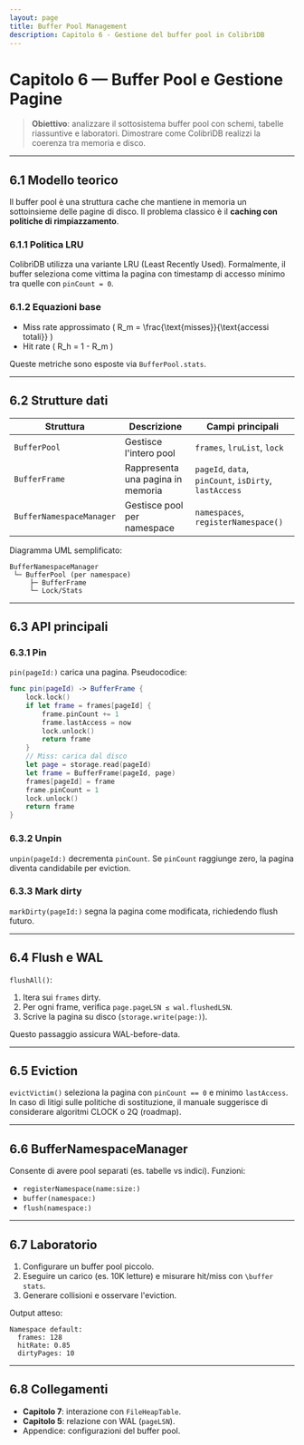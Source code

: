 ```yaml
---
layout: page
title: Buffer Pool Management
description: Capitolo 6 - Gestione del buffer pool in ColibrìDB
---
```


# Capitolo 6 — Buffer Pool e Gestione Pagine

> **Obiettivo**: analizzare il sottosistema buffer pool con schemi, tabelle riassuntive e laboratori. Dimostrare come ColibrìDB realizzi la coerenza tra memoria e disco.

---

## 6.1 Modello teorico

Il buffer pool è una struttura cache che mantiene in memoria un sottoinsieme delle pagine di disco. Il problema classico è il **caching con politiche di rimpiazzamento**.

### 6.1.1 Politica LRU
ColibrìDB utilizza una variante LRU (Least Recently Used). Formalmente, il buffer seleziona come vittima la pagina con timestamp di accesso minimo tra quelle con `pinCount = 0`.

### 6.1.2 Equazioni base
- Miss rate approssimato \( R_m = \frac{\text{misses}}{\text{accessi totali}} \)
- Hit rate \( R_h = 1 - R_m \)

Queste metriche sono esposte via `BufferPool.stats`.

---

## 6.2 Strutture dati

| Struttura | Descrizione | Campi principali |
|-----------|-------------|------------------|
| `BufferPool` | Gestisce l'intero pool | `frames`, `lruList`, `lock` |
| `BufferFrame` | Rappresenta una pagina in memoria | `pageId`, `data`, `pinCount`, `isDirty`, `lastAccess` |
| `BufferNamespaceManager` | Gestisce pool per namespace | `namespaces`, `registerNamespace()` |

Diagramma UML semplificato:
```
BufferNamespaceManager
 └─ BufferPool (per namespace)
     ├─ BufferFrame
     └─ Lock/Stats
```

---

## 6.3 API principali

### 6.3.1 Pin
`pin(pageId:)` carica una pagina. Pseudocodice:
```swift
func pin(pageId) -> BufferFrame {
    lock.lock()
    if let frame = frames[pageId] {
        frame.pinCount += 1
        frame.lastAccess = now
        lock.unlock()
        return frame
    }
    // Miss: carica dal disco
    let page = storage.read(pageId)
    let frame = BufferFrame(pageId, page)
    frames[pageId] = frame
    frame.pinCount = 1
    lock.unlock()
    return frame
}
```

### 6.3.2 Unpin
`unpin(pageId:)` decrementa `pinCount`. Se `pinCount` raggiunge zero, la pagina diventa candidabile per eviction.

### 6.3.3 Mark dirty
`markDirty(pageId:)` segna la pagina come modificata, richiedendo flush futuro.

---

## 6.4 Flush e WAL

`flushAll()`:
1. Itera sui `frames` dirty.
2. Per ogni frame, verifica `page.pageLSN ≤ wal.flushedLSN`.
3. Scrive la pagina su disco (`storage.write(page:)`).

Questo passaggio assicura WAL-before-data.

---

## 6.5 Eviction

`evictVictim()` seleziona la pagina con `pinCount == 0` e minimo `lastAccess`. In caso di litigi sulle politiche di sostituzione, il manuale suggerisce di considerare algoritmi CLOCK o 2Q (roadmap).

---

## 6.6 BufferNamespaceManager

Consente di avere pool separati (es. tabelle vs indici). Funzioni:
- `registerNamespace(name:size:)`
- `buffer(namespace:)`
- `flush(namespace:)`

---

## 6.7 Laboratorio

1. Configurare un buffer pool piccolo.
2. Eseguire un carico (es. 10K letture) e misurare hit/miss con `\buffer stats`.
3. Generare collisioni e osservare l'eviction.

Output atteso:
```
Namespace default:
  frames: 128
  hitRate: 0.85
  dirtyPages: 10
```

---

## 6.8 Collegamenti
- **Capitolo 7**: interazione con `FileHeapTable`.
- **Capitolo 5**: relazione con WAL (`pageLSN`).
- Appendice: configurazioni del buffer pool.

